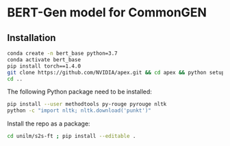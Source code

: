 # BERT-Gen model for CommonGEN


## Installation

```bash
conda create -n bert_base python=3.7
conda activate bert_base
pip install torch==1.4.0
git clone https://github.com/NVIDIA/apex.git && cd apex && python setup.py install --cuda_ext --cpp_ext
cd ..
```

The following Python package need to be installed:
```bash
pip install --user methodtools py-rouge pyrouge nltk
python -c "import nltk; nltk.download('punkt')"
```

Install the repo as a package:
```bash
cd unilm/s2s-ft ; pip install --editable .
```